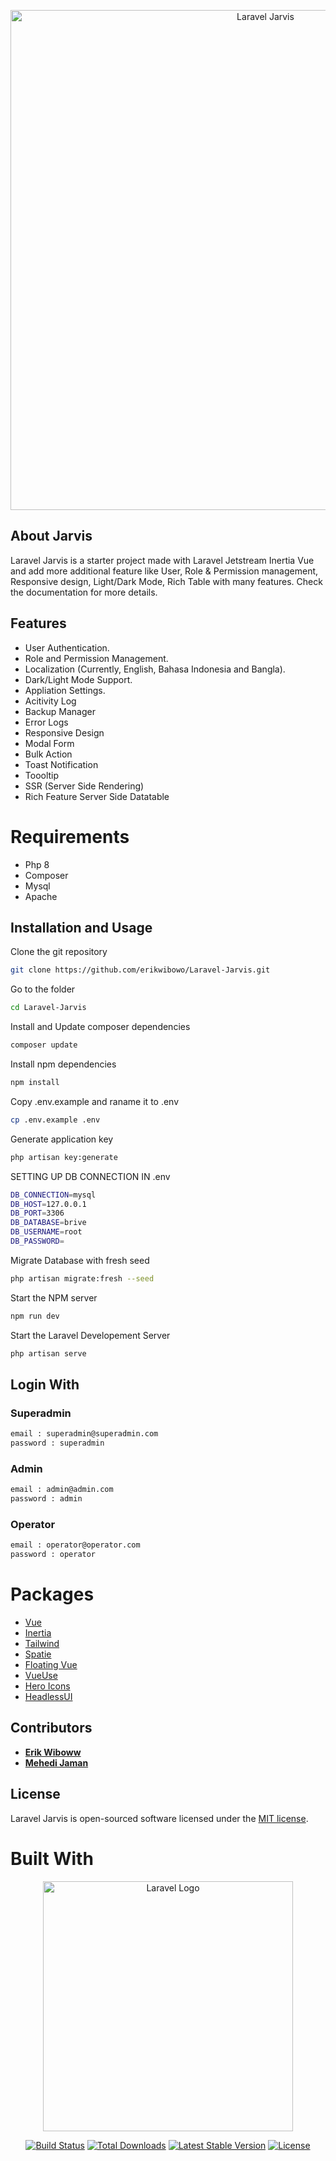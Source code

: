 <p align="center"><a href="https://laravel.com" target="_blank"><img src="https://github.com/erikwibowo/Laravel-Jarvis/blob/master/Laravel_Jarvis.png" width="800" alt="Laravel Jarvis"></a></p>

## About Jarvis
Laravel Jarvis is a starter project made with Laravel Jetstream Inertia Vue and add more additional feature like User, Role & Permission management, Responsive design, Light/Dark Mode, Rich Table with many features. Check the documentation for more details.

## Features
- User Authentication.
- Role and Permission Management.
- Localization (Currently, English, Bahasa Indonesia and Bangla).
- Dark/Light Mode Support.
- Appliation Settings.
- Acitivity Log
- Backup Manager
- Error Logs
- Responsive Design
- Modal Form
- Bulk Action
- Toast Notification
- Toooltip
- SSR (Server Side Rendering)
- Rich Feature Server Side Datatable

# Requirements
- Php 8
- Composer
- Mysql
- Apache

## Installation and Usage
Clone the git repository
``` bash
git clone https://github.com/erikwibowo/Laravel-Jarvis.git
```
Go to the folder
``` bash
cd Laravel-Jarvis
```
Install and Update composer dependencies
``` bash
composer update
```
Install npm dependencies
``` bash
npm install
```
Copy .env.example and raname it to .env
``` bash
cp .env.example .env
```
Generate application key
``` bash
php artisan key:generate
```

SETTING UP DB CONNECTION IN .env
``` bash
DB_CONNECTION=mysql
DB_HOST=127.0.0.1
DB_PORT=3306
DB_DATABASE=brive
DB_USERNAME=root
DB_PASSWORD=
```
Migrate Database with fresh seed
``` bash
php artisan migrate:fresh --seed
```

Start the NPM server
``` bash
npm run dev
```
Start the Laravel Developement Server
``` bash
php artisan serve
```
## Login With
### Superadmin
``` bash
email : superadmin@superadmin.com
password : superadmin
```
### Admin
``` bash
email : admin@admin.com
password : admin
```
### Operator
``` bash
email : operator@operator.com
password : operator
```

# Packages
- [Vue](https://vuejs.org/)
- [Inertia](https://inertiajs.com/)
- [Tailwind](https://tailwindcss.com/)
- [Spatie](https://spatie.be/docs/laravel-permission/v5/introduction)
- [Floating Vue](https://floating-vue.starpad.dev/)
- [VueUse](https://vueuse.org/)
- [Hero Icons](https://heroicons.com/)
- [HeadlessUI](https://headlessui.com/)

## Contributors
- **[Erik Wiboww](https://erikwibowo.com/)**
- **[Mehedi Jaman](https://me.mehedipata.com/)**

## License
Laravel Jarvis is open-sourced software licensed under the [MIT license](https://opensource.org/licenses/MIT).

# Built With
<p align="center"><a href="https://laravel.com" target="_blank"><img src="https://raw.githubusercontent.com/laravel/art/master/logo-lockup/5%20SVG/2%20CMYK/1%20Full%20Color/laravel-logolockup-cmyk-red.svg" width="400" alt="Laravel Logo"></a></p>

<p align="center">
<a href="https://travis-ci.org/laravel/framework"><img src="https://travis-ci.org/laravel/framework.svg" alt="Build Status"></a>
<a href="https://packagist.org/packages/laravel/framework"><img src="https://img.shields.io/packagist/dt/laravel/framework" alt="Total Downloads"></a>
<a href="https://packagist.org/packages/laravel/framework"><img src="https://img.shields.io/packagist/v/laravel/framework" alt="Latest Stable Version"></a>
<a href="https://packagist.org/packages/laravel/framework"><img src="https://img.shields.io/packagist/l/laravel/framework" alt="License"></a>
</p>

